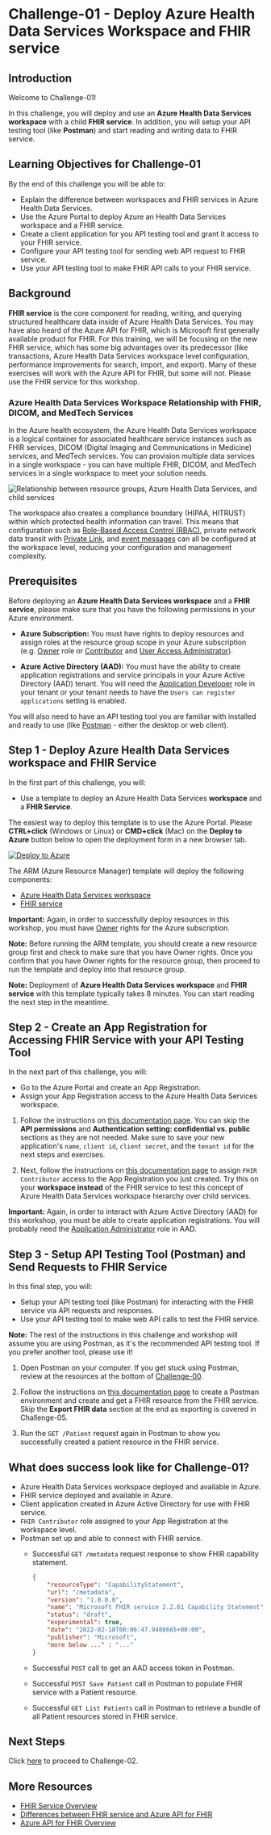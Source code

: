 # Challenge-01 - Deploy Azure Health Data Services Workspace and FHIR service

## Introduction

Welcome to Challenge-01!

In this challenge, you will deploy and use an **Azure Health Data Services workspace** with a child **FHIR service**. In addition, you will setup your API testing tool (like **Postman**) and start reading and writing data to FHIR service.

## Learning Objectives for Challenge-01

By the end of this challenge you will be able to:

+ Explain the difference between workspaces and FHIR services in Azure Health Data Services.
+ Use the Azure Portal to deploy Azure an Health Data Services workspace and a FHIR service.
+ Create a client application for you API testing tool and grant it access to your FHIR service.
+ Configure your API testing tool for sending web API request to FHIR service.
+ Use your API testing tool to make FHIR API calls to your FHIR service.

## Background

**FHIR service** is the core component for reading, writing, and querying structured healthcare data inside of Azure Health Data Services. You may have also heard of the Azure API for FHIR, which is Microsoft first generally available product for FHIR. For this training, we will be focusing on the new FHIR service, which has some big advantages over its predecessor (like transactions, Azure Health Data Services workspace level configuration, performance improvements for search, import, and export). Many of these exercises will work with the Azure API for FHIR, but some will not. Please use the FHIR service for this workshop.

### Azure Health Data Services Workspace Relationship with FHIR, DICOM, and MedTech Services

In the Azure health ecosystem, the Azure Health Data Services workspace is a logical container for associated healthcare service instances such as FHIR services, DICOM (Digital Imaging and Communications in Medicine) services, and MedTech services. You can provision multiple data services in a single workspace - you can have multiple FHIR, DICOM, and MedTech services in a single workspace to meet your solution needs.

![Relationship between resource groups, Azure Health Data Services, and child services](./resources/azure-health-data-services-workspace-overview.png)

The workspace also creates a compliance boundary (HIPAA, HITRUST) within which protected health information can travel. This means that configuration such as [Role-Based Access Control (RBAC)](https://docs.microsoft.com/azure/healthcare-apis/configure-azure-rbac), private network data transit with [Private Link](https://docs.microsoft.com/azure/healthcare-apis/healthcare-apis-configure-private-link), and [event messages](https://docs.microsoft.com/azure/healthcare-apis/events/events-deploy-portal) can all be configured at the workspace level, reducing your configuration and management complexity.

## Prerequisites

Before deploying an **Azure Health Data Services workspace** and a **FHIR service**, please make sure that you have the following permissions in your Azure environment.

+ **Azure Subscription:** You must have rights to deploy resources and assign roles at the resource group scope in your Azure subscription (e.g. [Owner](https://docs.microsoft.com/azure/role-based-access-control/built-in-roles#owner) role or [Contributor](https://docs.microsoft.com/azure/role-based-access-control/built-in-roles#contributor) and [User Access Administrator](https://docs.microsoft.com/azure/role-based-access-control/built-in-roles#user-access-administrator)).
  
+ **Azure Active Directory (AAD):** You must have the ability to create application registrations and service principals in your Azure Active Directory (AAD) tenant. You will need the [Application Developer](https://docs.microsoft.com/azure/active-directory/roles/permissions-reference#all-roles) role in your tenant or your tenant needs to have the `Users can register applications` setting is enabled.
  
You will also need to have an API testing tool you are familiar with installed and ready to use (like [Postman](https://www.getpostman.com/) - either the desktop or web client).

## Step 1 - Deploy Azure Health Data Services workspace and FHIR Service

In the first part of this challenge, you will:

+ Use a template to deploy an Azure Health Data Services **workspace** and a **FHIR Service**.

The easiest way to deploy this template is to use the Azure Portal. Please **CTRL+click** (Windows or Linux) or **CMD+click** (Mac) on the **Deploy to Azure** button below to open the deployment form in a new browser tab.

[![Deploy to Azure](https://aka.ms/deploytoazurebutton)](https://portal.azure.com/#create/Microsoft.Template/uri/https%3A%2F%2Fraw.githubusercontent.com%2Fmicrosoft%2Fazure-health-data-services-workshop%2Fmay2022-challenge-01%2FChallenge-01%2520-%2520Deploy%2520Azure%2520Health%2520Data%2520Services%2520workspace%2520and%2520FHIR%2520service%2Fresources%2Fdeploy-ahds-with-fhir.json)

The ARM (Azure Resource Manager) template will deploy the following components:

+ [Azure Health Data Services workspace](https://docs.microsoft.com/azure/healthcare-apis/workspace-overview)
+ [FHIR service](https://docs.microsoft.com/azure/healthcare-apis/fhir/overview)

**Important:** Again, in order to successfully deploy resources in this workshop, you must have [Owner](https://docs.microsoft.com/azure/role-based-access-control/built-in-roles#owner) rights for the Azure subscription. 

**Note:**  Before running the ARM template, you should create a new resource group first and check to make sure that you have Owner rights. Once you confirm that you have Owner rights for the resource group, then proceed to run the template and deploy into that resource group.

**Note:** Deployment of **Azure Health Data Services workspace** and **FHIR service** with this template typically takes 8 minutes. You can start reading the next step in the meantime.

## Step 2 - Create an App Registration for Accessing FHIR Service with your API Testing Tool

In the next part of this challenge, you will:

+ Go to the Azure Portal and create an App Registration.
+ Assign your App Registration access to the Azure Health Data Services workspace.

1. Follow the instructions on [this documentation page](https://docs.microsoft.com/azure/healthcare-apis/register-application). You can skip the **API permissions** and **Authentication setting: confidential vs. public** sections as they are not needed. Make sure to save your new application's `name`, `client id`, `client secret`, and the `tenant id` for the next steps and exercises.

2. Next, follow the instructions on [this documentation page](https://docs.microsoft.com/en-us/azure/healthcare-apis/configure-azure-rbac) to assign `FHIR Contributor` access to the App Registration you just created. Try this on your **workspace instead** of the FHIR service to test this concept of Azure Health Data Services workspace hierarchy over child services.

**Important:** Again, in order to interact with Azure Active Directory (AAD) for this workshop, you must be able to create application registrations. You will probably need the [Application Administrator](https://docs.microsoft.com/azure/active-directory/roles/permissions-reference#application-administrator) role in AAD.

## Step 3 - Setup API Testing Tool (Postman) and Send Requests to FHIR Service

In this final step, you will:

+ Setup your API testing tool (like Postman) for interacting with the FHIR service via API requests and responses.
+ Use your API testing tool to make web API calls to test the FHIR service.

**Note:** The rest of the instructions in this challenge and workshop will assume you are using Postman, as it's the recommended API testing tool. If you prefer another tool, please use it!

1. Open Postman on your computer. If you get stuck using Postman, review at the resources at the bottom of [Challenge-00](<../Challenge-00 - Check Prerequisites and Configure Environment>).

2. Follow the instructions on [this documentation page](https://docs.microsoft.com/azure/healthcare-apis/fhir/use-postman) to create a Postman environment and create and get a FHIR resource from the FHIR service. Skip the **Export FHIR data** section at the end as exporting is covered in Challenge-05.

3. Run the `GET /Patient` request again in Postman to show you successfully created a patient resource in the FHIR service.

## What does success look like for Challenge-01?

+ Azure Health Data Services workspace deployed and available in Azure.
+ FHIR service deployed and available in Azure.
+ Client application created in Azure Active Directory for use with FHIR service.
+ `FHIR Contributor` role assigned to your App Registration at the workspace level.
+ Postman set up and able to connect with FHIR service.
  + Successful `GET /metadata` request response to show FHIR capability statement.

    ```json
    {
        "resourceType": "CapabilityStatement",
        "url": "/metadata",
        "version": "1.0.0.0",
        "name": "Microsoft FHIR service 2.2.61 Capability Statement",
        "status": "draft",
        "experimental": true,
        "date": "2022-02-18T00:06:47.9408665+00:00",
        "publisher": "Microsoft",
        "more below ..." : "..."
    }
    ```

  + Successful `POST` call to get an AAD access token in Postman.
  + Successful `POST Save Patient` call in Postman to populate FHIR service with a Patient resource.
  + Successful `GET List Patients` call in Postman to retrieve a bundle of all Patient resources stored in FHIR service.

## Next Steps

Click [here](<../Challenge-02 - Convert HL7v2 and C-CDA to FHIR/Readme.md>) to proceed to Challenge-02.

## More Resources

+ [FHIR Service Overview](https://docs.microsoft.com/azure/healthcare-apis/fhir/overview)
+ [Differences between FHIR service and Azure API for FHIR](https://docs.microsoft.com/azure/healthcare-apis/fhir/fhir-faq#what-is-the-difference-between-azure-api-for-fhir-and-the-fhir-service-in-the-azure-health-data-services)
+ [Azure API for FHIR Overview](https://docs.microsoft.com/azure/healthcare-apis/azure-api-for-fhir/overview)
